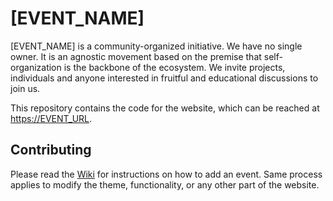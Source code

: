 # [EVENT_NAME]

[EVENT_NAME] is a community-organized initiative. We have no single
owner. It is an agnostic movement based on the premise that self-organization
is the backbone of the ecosystem. We invite projects, individuals and anyone
interested in fruitful and educational discussions to join us.

This repository contains the code for the website, which can be reached at
[https://EVENT_URL](https://EVENT_URL).

## Contributing

Please read the
[Wiki](GITHUB_URL/wiki/Contributing)
for instructions on how to add an event. Same process applies to modify the
theme, functionality, or any other part of the website.
